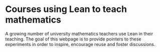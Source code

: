 # Courses using Lean to teach mathematics

A growing number of university mathematics teachers use Lean in their teaching.
The goal of this webpage is to provide pointers to these experiments in order
to inspire, encourage reuse and foster discussions.
